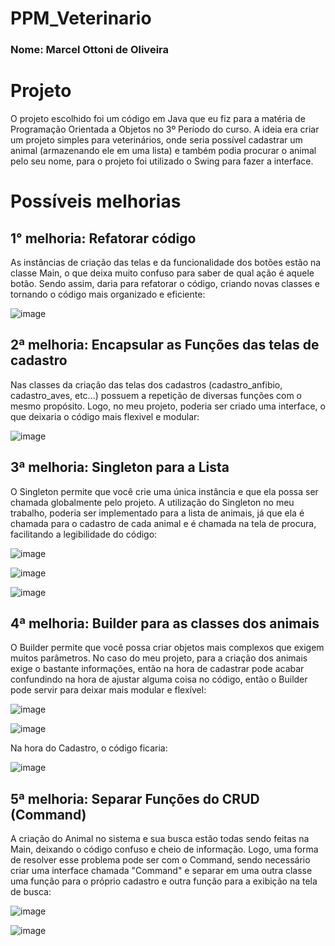 # PPM_Veterinario
<h3>Nome: Marcel Ottoni de Oliveira</h3>

# Projeto
O projeto escolhido foi um código em Java que eu fiz para a matéria de Programação Orientada a Objetos no 3º Período do curso. A ideia era criar um projeto simples para veterinários, onde seria possível cadastrar um animal (armazenando ele em uma lista) e também podia procurar o animal pelo seu nome, para o projeto foi utilizado o Swing para fazer a interface.

# Possíveis melhorias
<h2>1° melhoria: Refatorar código</h2>
As instâncias de criação das telas e da funcionalidade dos botões estão na classe Main, o que deixa muito confuso para saber de qual ação é aquele botão. Sendo assim, daria para refatorar o código, criando novas classes e tornando o código mais organizado e eficiente:

![image](https://github.com/user-attachments/assets/0ed08fd6-18c4-41c7-bce8-59bbe40ad78a)

<h2>2ª melhoria: Encapsular as Funções das telas de cadastro</h2>
Nas classes da criação das telas dos cadastros (cadastro_anfibio, cadastro_aves, etc...) possuem a repetição de diversas funções com o mesmo propósito. Logo, no meu projeto, poderia ser criado uma interface, o que deixaria o código mais flexivel e modular:

![image](https://github.com/user-attachments/assets/1f14a84c-05fa-4976-b921-6202af0b7220)


<h2>3ª melhoria: Singleton para a Lista</h2>
O Singleton permite que você crie uma única instância e que ela possa ser chamada globalmente pelo projeto. A utilização do Singleton no meu trabalho, poderia ser implementado para a lista de animais, já que ela é chamada para o cadastro de cada animal e é chamada na tela de procura, facilitando a legibilidade do código:

![image](https://github.com/user-attachments/assets/961d597f-6a74-4a43-ac90-6ca5627a28a3)

![image](https://github.com/user-attachments/assets/4b5fa23b-2ed8-4ce4-ba5b-85b3d7521bd2)


![image](https://github.com/user-attachments/assets/20771e12-ac8a-48c8-b2d2-4de5c5aa046b)

<h2>4ª melhoria: Builder para as classes dos animais</h2>
O Builder permite que você possa criar objetos mais complexos que exigem muitos parâmetros. No caso do meu projeto, para a criação dos animais exige o bastante informações, então na hora de cadastrar pode acabar confundindo na hora de ajustar alguma coisa no código, então o Builder pode servir para deixar mais modular e flexível:

![image](https://github.com/user-attachments/assets/a71b9a58-5d41-4117-8d60-90c8895ddd19)

![image](https://github.com/user-attachments/assets/c299d5b6-eeae-4dbd-9b84-63444aa8ba53)

Na hora do Cadastro, o código ficaria:

![image](https://github.com/user-attachments/assets/b6d1d855-7356-4d43-9e35-078aefbf6d6a)

<h2>5ª melhoria: Separar Funções do CRUD (Command)</h2>
A criação do Animal no sistema e sua busca estão todas sendo feitas na Main, deixando o código confuso e cheio de informação. Logo, uma forma de resolver esse problema pode ser com o Command, sendo necessário criar uma interface chamada "Command" e separar em uma outra classe uma função para o próprio cadastro e outra função para a exibição na tela de busca:

![image](https://github.com/user-attachments/assets/0ede7cc7-b294-4c25-87da-c1cf54500c3b)

![image](https://github.com/user-attachments/assets/177aade7-0e1a-4db3-89cb-cc16c18e9720)

